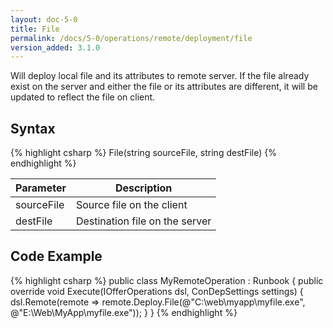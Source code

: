 ```yaml
---
layout: doc-5-0
title: File
permalink: /docs/5-0/operations/remote/deployment/file
version_added: 3.1.0
---
```


Will deploy local file and its attributes to remote server. If the file already exist on the server and either the file or its attributes are different, it will be updated to reflect the file on client.

## Syntax

{% highlight csharp %}
File(string sourceFile, string destFile)
{% endhighlight %}

<table>
	<thead>
		<tr>
			<th>Parameter</th>
			<th>Description</th>
		</tr>
	</thead>
	<tbody>
		<tr>
			<td>sourceFile</td>
			<td>Source file on the client</td>
		</tr>
		<tr>
			<td>destFile</td>
			<td>Destination file on the server</td>
		</tr>
	</tbody>
</table>

## Code Example

{% highlight csharp %}
public class MyRemoteOperation : Runbook
{
    public override void Execute(IOfferOperations dsl, ConDepSettings settings)
    {
        dsl.Remote(remote => remote.Deploy.File(@"C:\web\myapp\myfile.exe", @"E:\Web\MyApp\myfile.exe"));
    }
}
{% endhighlight %}
